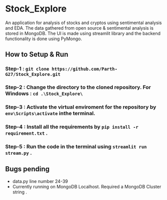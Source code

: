 # Stock_Explore

An application for analysis of stocks and cryptos using sentimental analysis and EDA. The data gathered from open source & sentimental analysis is stored in MongoDB.
The UI is made using streamlit library and the backend functionality is done using PyMongo.  

## How to Setup & Run 
    
### Step-1 : `git clone https://github.com/Parth-G27/Stock_Explore.git`
### Step-2 : Change the directory to the cloned repository. For Windows : `cd .\Stock_Explore\`
### Step-3 : Activate the virtual enviroment for the repository by `env\Scripts\activate` inthe terminal.
### Step-4 : Install all the requirements by `pip install -r requirement.txt` .
### Step-5 : Run the code in the terminal using `streamlit run stream.py` .

## Bugs pending 
- data.py line number 24-39
- Currently running on MongoDB Localhost. Required a MongoDB Cluster string .

